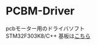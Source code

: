# PCBM-Driver
pcbモーター用のドライバソフト  
STM32F303K8/C++
基板は[こちら](https://github.com/sabanekko3/PCBM_drive-board)
